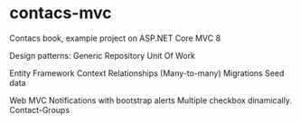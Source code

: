 # contacs-mvc
Contacs book, example project on ASP.NET Core MVC 8

Design patterns:
	Generic Repository
	Unit Of Work

Entity Framework
	Context
	Relationships (Many-to-many)
	Migrations
	Seed data

Web MVC
	Notifications with bootstrap alerts
	Multiple checkbox dinamically. Contact-Groups
	
